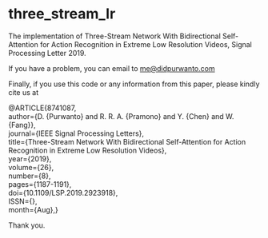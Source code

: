 # three_stream_lr


The implementation of Three-Stream Network With Bidirectional Self-Attention for Action Recognition in Extreme Low Resolution Videos, Signal Processing Letter 2019.

If you have a problem, you can email to me@didpurwanto.com <br />

Finally, if you use this code or any information from this paper, please kindly cite us at

@ARTICLE{8741087, <br />
author={D. {Purwanto} and R. R. A. {Pramono} and Y. {Chen} and W. {Fang}}, <br />
journal={IEEE Signal Processing Letters}, <br />
title={Three-Stream Network With Bidirectional Self-Attention for Action Recognition in Extreme Low Resolution Videos}, <br />
year={2019}, <br />
volume={26}, <br />
number={8}, <br />
pages={1187-1191},<br /> 
doi={10.1109/LSP.2019.2923918}, <br />
ISSN={}, <br />
month={Aug},}<br />

Thank you.
